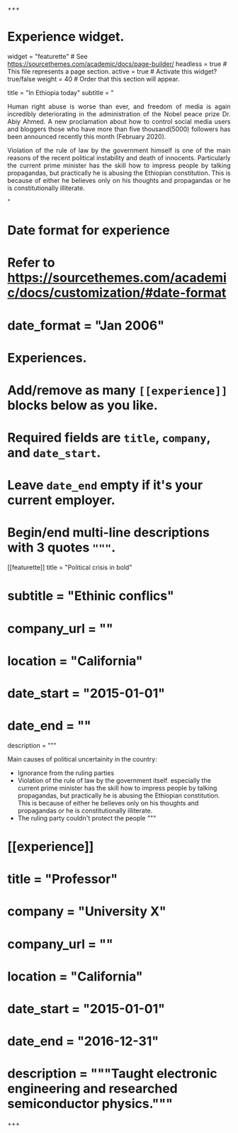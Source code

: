 +++
# Experience widget.
widget = "featurette"  # See https://sourcethemes.com/academic/docs/page-builder/
headless = true  # This file represents a page section.
active = true  # Activate this widget? true/false
weight = 40  # Order that this section will appear.

title = "In Ethiopia today"
subtitle = "<P ALIGN=Justify>Human right abuse is worse than ever, and freedom of media is again incredibly deteriorating in the administration of the Nobel peace prize Dr. Abiy Ahmed. A new proclamation about how to control social media users and bloggers those who have more than five thousand(5000) followers has been announced recently this month (February 2020).</p><P ALIGN=Justify>Violation of the rule of law by the government himself is one of the main reasons of the recent political instability and death of innocents. Particularly the current prime minister has the skill how to impress people by talking propagandas, but practically he is abusing the Ethiopian constitution. This is because of either he believes only on his thoughts and propagandas or he is constitutionally illiterate.</p>"
# Date format for experience
#   Refer to https://sourcethemes.com/academic/docs/customization/#date-format
# date_format = "Jan 2006"

# Experiences.
#   Add/remove as many `[[experience]]` blocks below as you like.
#   Required fields are `title`, `company`, and `date_start`.
#   Leave `date_end` empty if it's your current employer.
#   Begin/end multi-line descriptions with 3 quotes `"""`.
[[featurette]]
  title = "Political crisis in bold"
  # subtitle = "Ethinic conflics"
  # company_url = ""
  # location = "California"
  # date_start = "2015-01-01"
  # date_end = ""
   description = """
 
 Main causes of political uncertainity in the country:
  * Ignorance from the ruling parties
  * Violation of the rule of law by the government itself. especially the current prime minister has the skill how to impress people by talking propagandas, but practically he is abusing the Ethiopian constitution. This is because of either he believes only on his thoughts and propagandas or he is constitutionally illiterate.
  * The ruling party couldn't protect the people
  """

# [[experience]]
  # title = "Professor"
  # company = "University X"
  # company_url = ""
  # location = "California"
  # date_start = "2015-01-01"
  # date_end = "2016-12-31"
  # description = """Taught electronic engineering and researched semiconductor physics."""

+++
